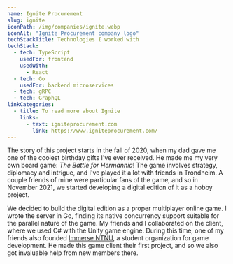 ```yaml
---
name: Ignite Procurement
slug: ignite
iconPath: /img/companies/ignite.webp
iconAlt: "Ignite Procurement company logo"
techStackTitle: Technologies I worked with
techStack:
  - tech: TypeScript
    usedFor: frontend
    usedWith:
      - React
  - tech: Go
    usedFor: backend microservices
  - tech: gRPC
  - tech: GraphQL
linkCategories:
  - title: To read more about Ignite
    links:
      - text: igniteprocurement.com
        link: https://www.igniteprocurement.com/
---
```


The story of this project starts in the fall of 2020, when my dad gave me one of the coolest
birthday gifts I've ever received. He made me my very own board game: _The Battle for Hermannia_!
The game involves strategy, diplomacy and intrigue, and I've played it a lot with friends in
Trondheim. A couple friends of mine were particular fans of the game, and so in November 2021, we
started developing a digital edition of it as a hobby project.

We decided to build the digital edition as a proper multiplayer online game. I wrote the server in
Go, finding its native concurrency support suitable for the parallel nature of the game. My friends
and I collaborated on the client, where we used C# with the Unity game engine. During this time, one
of my friends also founded [Immerse NTNU](https://immersentnu.no/), a student organization for game
development. He made this game client their first project, and so we also got invaluable help from
new members there.
